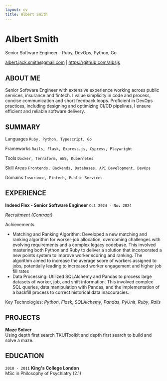 ```yaml
---
layout: cv
title: Albert Smith
---
```


# Albert Smith

Senior Software Engineer - Ruby, DevOps, Python, Go

<div id="webaddress">
<a href="albert.jack.smith@gmail.com">albert.jack.smith@gmail.com</a>
| <a href="https://github.com/albsjs">https://github.com/albsjs</a>
</div>

## ABOUT ME

Senior Software Engineer with extensive experience working across public services, insurance and fintech. I value simplicity in code and process, concise communication and short feedback loops. Proficient in DevOps practices, including designing and optimizing CI/CD pipelines, I ensure efficient and reliable software delivery.

## SUMMARY

Languages
`Ruby, Python, Typescript, Go`

Frameworks
`Rails, Flask, Express.js, Cypress, Playwright`

Tools
`Docker, Terraform, AWS, Kubernetes`

Skill Areas
`Frontends, Backends, Databases, API Development, DevOps`

Domains
`Insurance, Fintech, Public Services`

## EXPERIENCE

**Indeed Flex - Senior Software Engineer**
`Oct 2024 - Nov 2024`

*Recruitment (Contract)*

Achievements

- Matching and Ranking Algorithm: Developed a new matching and ranking algorithm for worker-job allocation, overcoming challenges with evolving requirements and a complex legacy codebase. This involved mastering both Python and Ruby to deliver a solution that incorporated a new points system to improve worker scoring and ranking. The algorithm aimed to increase the average score of workers assigned to jobs, potentially leading to increased worker engagement and higher job fill rates
- Data Processing: Utilized SQLAlchemy and Pandas to process large datasets of worker, job, and shift information. This involved complex SQL queries, data manipulation with Pandas, and the implementation of a backfill process to correct historical data inaccuracies.

<p>
  Key Technologies:
  <em>Python</em>,
  <em>Flask</em>,
  <em>SQLAlchemy</em>,
  <em>Pandas</em>,
  <em>PyUnit</em>,
  <em>Ruby</em>,
  <em>Rails</em>
</p>

## PROJECTS

**Maze Solver**  
Using depth first search TKUIToolkit and depth first search to build and solve a maze.


## EDUCATION

`2010 - 2011`
**King's College London**  
MSc in Philosophy of Psychiatry (2.1)
